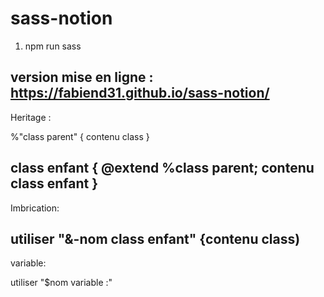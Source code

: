 # sass-notion

1) npm run sass

version mise en ligne : https://fabiend31.github.io/sass-notion/
------------------------
Heritage : 

%"class parent" { contenu class }

class enfant {
@extend %class parent;
contenu class enfant
}
------------------------
Imbrication: 

utiliser "&-nom class enfant" {contenu class)
------------------------
variable: 

utiliser "$nom variable :" 
